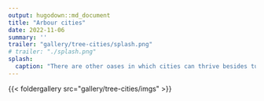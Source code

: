 ```yaml
---
output: hugodown::md_document
title: "Arbour cities"
date: 2022-11-06
summary: ''
trailer: "gallery/tree-cities/splash.png"
# trailer: "./splash.png"
splash:
  caption: "There are other oases in which cities can thrive besides turtles"
---
```




{{< foldergallery src="gallery/tree-cities/imgs" >}}

